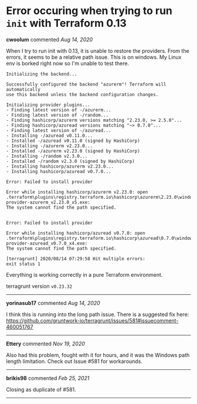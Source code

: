 # Error occuring when trying to run `init` with Terraform 0.13

**cwoolum** commented *Aug 14, 2020*

When I try to run init with 0.13, it is unable to restore the providers. From the errors, it seems to be a relative path issue. This is on windows. My Linux env is borked right now so I'm unable to test there.


```
Initializing the backend...

Successfully configured the backend "azurerm"! Terraform will automatically
use this backend unless the backend configuration changes.

Initializing provider plugins...
- Finding latest version of -/azurerm...
- Finding latest version of -/random...
- Finding hashicorp/azurerm versions matching "2.23.0, >= 2.5.0"...
- Finding hashicorp/azuread versions matching "~> 0.7.0"...
- Finding latest version of -/azuread...
- Installing -/azuread v0.11.0...
- Installed -/azuread v0.11.0 (signed by HashiCorp)
- Installing -/azurerm v2.23.0...
- Installed -/azurerm v2.23.0 (signed by HashiCorp)
- Installing -/random v2.3.0...
- Installed -/random v2.3.0 (signed by HashiCorp)
- Installing hashicorp/azurerm v2.23.0...
- Installing hashicorp/azuread v0.7.0...

Error: Failed to install provider

Error while installing hashicorp/azurerm v2.23.0: open
.terraform\plugins\registry.terraform.io\hashicorp\azurerm\2.23.0\windows_amd64\terraform-provider-azurerm_v2.23.0_x5.exe:
The system cannot find the path specified.


Error: Failed to install provider

Error while installing hashicorp/azuread v0.7.0: open
.terraform\plugins\registry.terraform.io\hashicorp\azuread\0.7.0\windows_amd64\terraform-provider-azuread_v0.7.0_x4.exe:
The system cannot find the path specified.

[terragrunt] 2020/08/14 07:29:58 Hit multiple errors:
exit status 1
```

Everything is working correctly in a pure Terraform environment.

terragrunt version `v0.23.32`
<br />
***


**yorinasub17** commented *Aug 14, 2020*

I think this is running into the long path issue. There is a suggested fix here: https://github.com/gruntwork-io/terragrunt/issues/581#issuecomment-460051767
***

**Ettery** commented *Nov 19, 2020*

Also had this problem, fought with it for hours, and it was the Windows path length limitation.  Check out Issue #581 for workarounds.
***

**brikis98** commented *Feb 25, 2021*

Closing as duplicate of #581.
***

